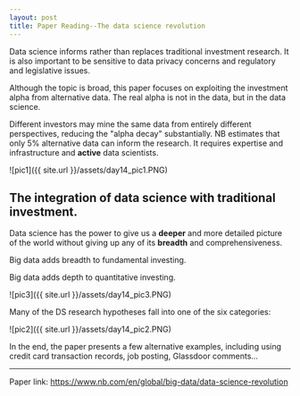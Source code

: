 ```yaml
---
layout: post
title: Paper Reading--The data science revolution
---
```


Data science informs rather than replaces traditional investment research. It is also important to be sensitive to data privacy concerns and regulatory and legislative issues.

Although the topic is broad, this paper focuses on exploiting the investment alpha from alternative data. The real alpha is not in the data, but in the data science.

Different investors may mine the same data from entirely different perspectives, reducing the "alpha decay" substantially. NB estimates that only 5% alternative data can inform the research. It requires expertise and infrastructure and **active** data scientists. 

![pic1]({{ site.url }}/assets/day14_pic1.PNG)

## The integration of data science with traditional investment.

Data science has the power to give us a **deeper** and more detailed picture of the world without giving up any of its **breadth** and comprehensiveness. 

Big data adds breadth to fundamental investing. 

Big data adds depth to quantitative investing.

![pic3]({{ site.url }}/assets/day14_pic3.PNG)

Many of the DS research hypotheses fall into one of the six categories:

![pic2]({{ site.url }}/assets/day14_pic2.PNG)

In the end, the paper presents a few alternative examples, including using credit card transaction records, job posting, Glassdoor comments...

---

Paper link: https://www.nb.com/en/global/big-data/data-science-revolution
